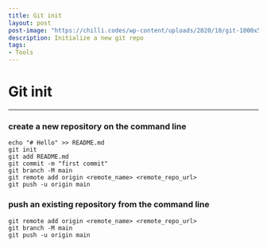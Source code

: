 ```yaml
---
title: Git init
layout: post
post-image: "https://chilli.codes/wp-content/uploads/2020/10/git-1000x525.jpg"
description: Initialize a new git repo
tags:
- Tools
---
```


# Git init

------
### create a new repository on the command line                  

```
echo "# Hello" >> README.md
git init
git add README.md
git commit -m "first commit"
git branch -M main
git remote add origin <remote_name> <remote_repo_url>
git push -u origin main
```

### push an existing repository from the command line

```
git remote add origin <remote_name> <remote_repo_url>
git branch -M main
git push -u origin main
```
